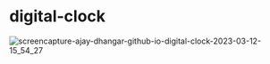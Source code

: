 # digital-clock

![screencapture-ajay-dhangar-github-io-digital-clock-2023-03-12-15_54_27](https://user-images.githubusercontent.com/99037494/224538645-0ef50e10-716a-4ccc-bcd0-dcb5869a927e.png)
